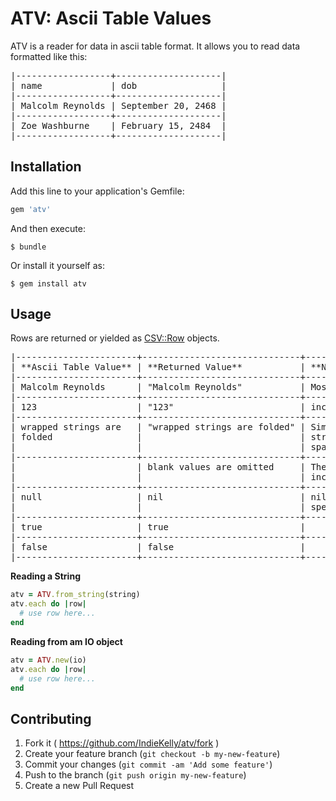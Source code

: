 # ATV: Ascii Table Values

ATV is a reader for data in ascii table format.
It allows you to read data formatted like this:

<pre>
|------------------+--------------------|
| name             | dob                |
|------------------+--------------------|
| Malcolm Reynolds | September 20, 2468 |
|------------------+--------------------|
| Zoe Washburne    | February 15, 2484  |
|------------------+--------------------|
</pre>

## Installation

Add this line to your application's Gemfile:

```ruby
gem 'atv'
```

And then execute:

    $ bundle

Or install it yourself as:

    $ gem install atv

## Usage

Rows are returned or yielded as [CSV::Row][1] objects.

<pre>
|-----------------------+------------------------------+-----------------------------------|
| **Ascii Table Value** | **Returned Value**           | **Notes**                         |
|-----------------------+------------------------------+-----------------------------------|
| Malcolm Reynolds      | "Malcolm Reynolds"           | Most values returned as string    |
|-----------------------+------------------------------+-----------------------------------|
| 123                   | "123"                        | including numbers                 |
|-----------------------+------------------------------+-----------------------------------|
| wrapped strings are   | "wrapped strings are folded" | Similar to yaml, wrapped          |
| folded                |                              | strings are folded with a single  |
|                       |                              | space replacing the new line      |
|-----------------------+------------------------------+-----------------------------------|
|                       | blank values are omitted     | The CSV::Row object will not      |
|                       |                              | include columns with blank values |
|-----------------------+------------------------------+-----------------------------------|
| null                  | nil                          | nil, true, and false are          |
|                       |                              | special values                    |
|-----------------------+------------------------------+-----------------------------------|
| true                  | true                         |                                   |
|-----------------------+------------------------------+-----------------------------------|
| false                 | false                        |                                   |
|-----------------------+------------------------------+-----------------------------------|
</pre>

**Reading a String**

```ruby
atv = ATV.from_string(string)
atv.each do |row|
  # use row here...
end
```

**Reading from am IO object**

```ruby
atv = ATV.new(io)
atv.each do |row|
  # use row here...
end
```

## Contributing

1. Fork it ( https://github.com/IndieKelly/atv/fork )
2. Create your feature branch (`git checkout -b my-new-feature`)
3. Commit your changes (`git commit -am 'Add some feature'`)
4. Push to the branch (`git push origin my-new-feature`)
5. Create a new Pull Request

[1]: http://www.ruby-doc.org/stdlib/libdoc/csv/rdoc/CSV/Row.html
